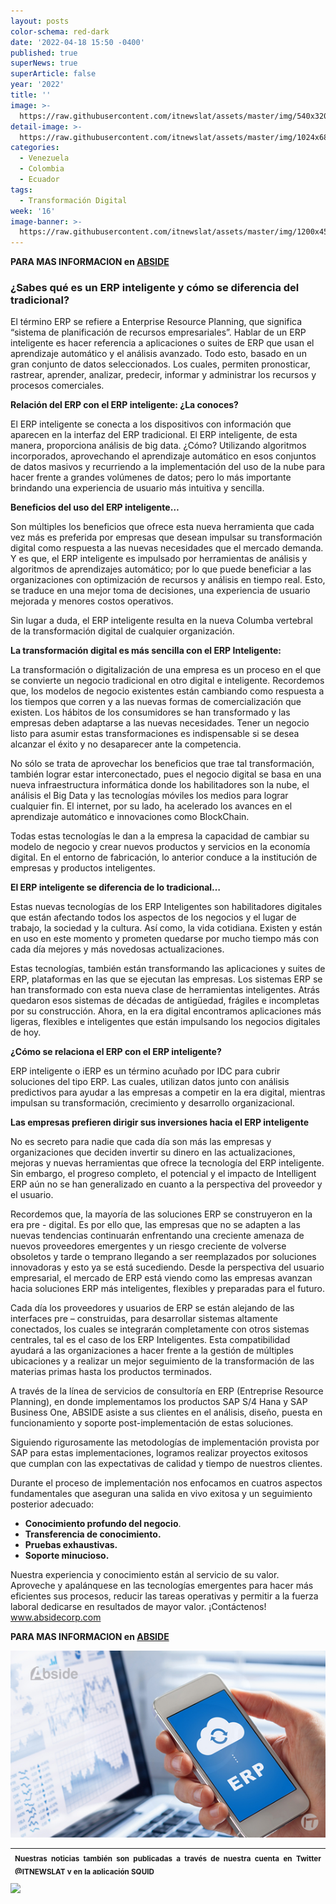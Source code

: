 ```yaml
---
layout: posts
color-schema: red-dark
date: '2022-04-18 15:50 -0400'
published: true
superNews: true
superArticle: false
year: '2022'
title: ''
image: >-
  https://raw.githubusercontent.com/itnewslat/assets/master/img/540x320/Abside-ERP-p.jpg
detail-image: >-
  https://raw.githubusercontent.com/itnewslat/assets/master/img/1024x680/Abside-ERP-g.jpg
categories:
  - Venezuela
  - Colombia
  - Ecuador
tags:
  - Transformación Digital
week: '16'
image-banner: >-
  https://raw.githubusercontent.com/itnewslat/assets/master/img/1200x450/Abside-erp.jpg
---
```

**PARA MAS INFORMACION en [ABSIDE](https://www.absidecorp.com/)**

### ¿Sabes qué es un ERP inteligente y cómo se diferencia del tradicional?

El término ERP se refiere a Enterprise Resource Planning, que significa “sistema de planificación de recursos empresariales”. Hablar de un ERP inteligente es hacer referencia a aplicaciones o suites de ERP que usan el aprendizaje automático y el análisis avanzado. Todo esto, basado en un gran conjunto de datos seleccionados. Los cuales, permiten pronosticar, rastrear, aprender, analizar, predecir, informar y administrar los recursos y procesos comerciales. 

**Relación del ERP con el ERP inteligente: ¿La conoces?**

El ERP inteligente se conecta a los dispositivos con información que aparecen en la interfaz del ERP tradicional. El ERP inteligente, de esta manera, proporciona análisis de big data. ¿Cómo? Utilizando algoritmos incorporados, aprovechando el aprendizaje automático en esos conjuntos de datos masivos y recurriendo a la implementación del uso de la nube para hacer frente a grandes volúmenes  de datos; pero lo más importante brindando una experiencia de usuario más intuitiva y sencilla. 

**Beneficios del uso del ERP inteligente…**

Son múltiples los beneficios que ofrece esta nueva herramienta que cada vez más es preferida por empresas que desean impulsar su transformación digital como respuesta a las nuevas necesidades que el mercado demanda. Y es que, el ERP inteligente es impulsado por herramientas de análisis y algoritmos de aprendizajes automático; por lo que puede beneficiar a las organizaciones con optimización de recursos y análisis en tiempo real. Esto, se traduce en una mejor toma de decisiones, una experiencia de usuario mejorada y menores costos operativos.

Sin lugar a duda, el ERP inteligente resulta en la nueva Columba vertebral de la transformación digital de cualquier organización. 

**La transformación digital es más sencilla con el ERP Inteligente:**

La transformación o digitalización de una empresa es un proceso en el que se convierte un negocio tradicional en otro digital e inteligente. Recordemos que,  los modelos de negocio existentes están cambiando como respuesta a los tiempos que corren y a las nuevas formas de comercialización que existen. Los hábitos de los consumidores se han transformado y las empresas deben adaptarse a las nuevas necesidades. Tener un negocio listo para asumir estas transformaciones es indispensable si se desea alcanzar el éxito y no desaparecer ante la competencia.  

No sólo se trata de aprovechar los beneficios que trae tal transformación, también lograr estar interconectado, pues el negocio digital se basa en una nueva infraestructura informática donde los habilitadores son la nube, el análisis el Big Data y las tecnologías móviles los medios para lograr cualquier fin. El internet, por su lado, ha acelerado los avances en el aprendizaje automático e innovaciones como BlockChain. 

Todas estas tecnologías le dan a la empresa la capacidad de cambiar su modelo de negocio y crear nuevos productos y servicios en la economía digital. En el entorno de fabricación, lo anterior conduce a la institución de empresas y productos  inteligentes. 

**El ERP inteligente se diferencia de lo tradicional…**

Estas nuevas  tecnologías de los ERP Inteligentes son habilitadores digitales que están afectando todos los aspectos de los negocios y el lugar de trabajo, la sociedad y la cultura. Así como, la vida cotidiana. Existen y están en uso en este momento y prometen quedarse por mucho tiempo más con cada día mejores y más novedosas actualizaciones. 

Estas tecnologías, también están transformando las aplicaciones y suites de ERP, plataformas en las que se ejecutan las empresas. Los sistemas ERP se han transformado con esta nueva clase de herramientas inteligentes. Atrás quedaron esos sistemas de décadas de antigüedad, frágiles e incompletas por su construcción. Ahora,  en la era digital encontramos aplicaciones más ligeras, flexibles e inteligentes que están impulsando los negocios digitales de hoy. 

**¿Cómo se relaciona el ERP con el ERP inteligente?**

ERP inteligente o iERP es un término acuñado por IDC para cubrir soluciones del tipo ERP. Las cuales,  utilizan datos junto con análisis predictivos para ayudar a las empresas a competir en la era digital, mientras impulsan su transformación, crecimiento y desarrollo organizacional. 

**Las empresas prefieren dirigir sus inversiones hacia el ERP inteligente**

No es secreto para nadie que cada día son más las empresas y organizaciones que deciden invertir su dinero en las actualizaciones, mejoras y nuevas herramientas que ofrece la tecnología del ERP inteligente. Sin embargo, el progreso completo, el potencial y el impacto de Intelligent ERP aún no se han generalizado en cuanto a la perspectiva del proveedor y el usuario.

Recordemos que,  la mayoría de las soluciones ERP se construyeron en la era pre - digital. Es por ello que, las empresas que no se adapten a las nuevas tendencias continuarán enfrentando una creciente amenaza de nuevos proveedores emergentes y un riesgo creciente de volverse obsoletos y tarde o temprano llegando a ser reemplazados por soluciones innovadoras y esto  ya se está sucediendo. Desde la perspectiva del usuario empresarial, el mercado de ERP está viendo como las empresas avanzan hacia soluciones ERP más inteligentes, flexibles y preparadas para el futuro.

Cada día los proveedores y usuarios  de ERP se están alejando de las interfaces pre – construidas, para desarrollar sistemas altamente conectados, los cuales se integrarán completamente con otros sistemas centrales, tal es el caso de los ERP Inteligentes. Esta compatibilidad ayudará a las organizaciones a hacer frente a la gestión de múltiples ubicaciones y a realizar un mejor seguimiento de la transformación de las materias primas hasta los productos terminados.

A través de la línea de servicios de consultoría en ERP (Entreprise Resource Planning), en donde implementamos los productos SAP S/4 Hana y SAP Business One, ABSIDE asiste a sus clientes en el análisis, diseño, puesta en funcionamiento y soporte post-implementación de estas soluciones.

Siguiendo rigurosamente las metodologías de implementación provista por SAP para estas implementaciones, logramos realizar proyectos exitosos que cumplan con las expectativas de calidad y tiempo de nuestros clientes.

Durante el proceso de implementación nos enfocamos en cuatros aspectos fundamentales que aseguran una salida en vivo exitosa y un seguimiento posterior adecuado:

- **Conocimiento profundo del negocio**.
- **Transferencia de conocimiento.**
- **Pruebas exhaustivas.**
- **Soporte minucioso.**

Nuestra experiencia y conocimiento están al servicio de su valor. Aproveche y apalánquese en las tecnologías emergentes para hacer más eficientes sus procesos, reducir las tareas operativas y permitir a la fuerza laboral dedicarse en resultados de mayor valor. ¡Contáctenos! www.absidecorp.com

**PARA MAS INFORMACION en [ABSIDE](https://www.absidecorp.com/)**

![](https://raw.githubusercontent.com/itnewslat/assets/master/img/540x320/Abside-ERP-p.jpg)

<table style="height: 42px;" width="569">
<tbody>
<tr>
<td style="text-align: justify;"><sub><strong>Nuestras noticias también son publicadas a través de nuestra cuenta en Twitter <a href="https://twitter.com/itnewslat?lang=es">@ITNEWSLAT</a> y en la aplicación <a href="https://squidapp.co/en/">SQUID</a></strong></sub></td>
</tr>
</tbody>
</table>

<img src="https://tracker.metricool.com/c3po.jpg?hash=56f88a41e39ab42c063cc51676587a04"/>

